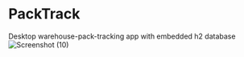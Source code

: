 # PackTrack
Desktop warehouse-pack-tracking app with embedded h2 database   
![Screenshot (10)](https://user-images.githubusercontent.com/90547780/160249363-2f19b5fa-94f5-4108-882e-ff280f59f996.png)
